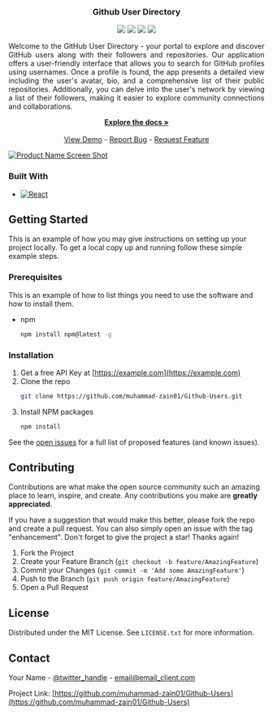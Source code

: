 <!-- PROJECT LOGO -->
<br />
<div align="center">

<h3 align="center">Github User Directory</h3>
<div>
    <img src="https://img.shields.io/github/contributors/muhammad-zain01/Github-Users.svg?style=for-the-badge" />
    <img src="https://img.shields.io/github/forks/muhammad-zain01/Github-Users.svg?style=for-the-badge" />
    <img src="https://img.shields.io/github/stars/muhammad-zain01/Github-Users.svg?style=for-the-badge" />
    <img src="https://github.com/muhammad-zain01/Github-Users/issues" />
</div>

  <p align="center" style="text-align: justify;">
    Welcome to the GitHub User Directory - your portal to explore and discover GitHub users along with their followers and repositories. Our application offers a user-friendly interface that allows you to search for GitHub profiles using usernames. Once a profile is found, the app presents a detailed view including the user's avatar, bio, and a comprehensive list of their public repositories. Additionally, you can delve into the user's network by viewing a list of their followers, making it easier to explore community connections and collaborations.
  </p>
    <a href="https://github.com/muhammad-zain01/Github-Users"><strong>Explore the docs »</strong></a>
    <br />
    <br />
    <a href="https://muhammad-zain01.github.io/Github-Users/">View Demo</a>
    -
    <a href="https://github.com/muhammad-zain01/Github-Users/issues">Report Bug</a>
    -
    <a href="https://github.com/muhammad-zain01/Github-Users/issues">Request Feature</a>
    <br />
</div>


[![Product Name Screen Shot][product-screenshot]](https://example.com)

### Built With

<!-- * [![Next][Next.js]][Next-url] -->
* [![React][React.js]][React-url]
<!-- * [![Vue][Vue.js]][Vue-url] -->
<!-- * [![Angular][Angular.io]][Angular-url] -->
<!-- * [![Svelte][Svelte.dev]][Svelte-url] -->
<!-- * [![Laravel][Laravel.com]][Laravel-url] -->
<!-- * [![Bootstrap][Bootstrap.com]][Bootstrap-url] -->
<!-- * [![JQuery][JQuery.com]][JQuery-url] -->

## Getting Started

This is an example of how you may give instructions on setting up your project locally.
To get a local copy up and running follow these simple example steps.

### Prerequisites

This is an example of how to list things you need to use the software and how to install them.
* npm
  ```sh
  npm install npm@latest -g
  ```

### Installation

1. Get a free API Key at [https://example.com](https://example.com)
2. Clone the repo
   ```sh
   git clone https://github.com/muhammad-zain01/Github-Users.git
   ```
3. Install NPM packages
   ```sh
   npm install
   ```
<!-- 4. Enter your API in `config.js`
   ```js
   const API_KEY = 'ENTER YOUR API';
   ``` -->
See the [open issues](https://github.com/muhammad-zain01/Github-Users/issues) for a full list of proposed features (and known issues).




<!-- CONTRIBUTING -->
## Contributing

Contributions are what make the open source community such an amazing place to learn, inspire, and create. Any contributions you make are **greatly appreciated**.

If you have a suggestion that would make this better, please fork the repo and create a pull request. You can also simply open an issue with the tag "enhancement".
Don't forget to give the project a star! Thanks again!

1. Fork the Project
2. Create your Feature Branch (`git checkout -b feature/AmazingFeature`)
3. Commit your Changes (`git commit -m 'Add some AmazingFeature'`)
4. Push to the Branch (`git push origin feature/AmazingFeature`)
5. Open a Pull Request




<!-- LICENSE -->
## License

Distributed under the MIT License. See `LICENSE.txt` for more information.




<!-- CONTACT -->
## Contact

Your Name - [@twitter_handle](https://twitter.com/twitter_handle) - email@email_client.com

Project Link: [https://github.com/muhammad-zain01/Github-Users](https://github.com/muhammad-zain01/Github-Users)


[contributors-shield]: https://img.shields.io/github/contributors/muhammad-zain01/Github-Users.svg?style=for-the-badge
[contributors-url]: https://github.com/muhammad-zain01/Github-Users/graphs/contributors
[forks-shield]: https://img.shields.io/github/forks/muhammad-zain01/Github-Users.svg?style=for-the-badge
[forks-url]: https://github.com/muhammad-zain01/Github-Users/network/members
[stars-shield]: https://img.shields.io/github/stars/muhammad-zain01/Github-Users.svg?style=for-the-badge
[stars-url]: https://github.com/muhammad-zain01/Github-Users/stargazers
[issues-shield]: https://img.shields.io/github/issues/muhammad-zain01/Github-Users.svg?style=for-the-badge
[issues-url]: https://github.com/muhammad-zain01/Github-Users/issues
[license-shield]: https://img.shields.io/github/license/muhammad-zain01/Github-Users.svg?style=for-the-badge
[license-url]: https://github.com/muhammad-zain01/Github-Users/blob/master/LICENSE.txt
[linkedin-shield]: https://img.shields.io/badge/-LinkedIn-black.svg?style=for-the-badge&logo=linkedin&colorB=555
[linkedin-url]: https://linkedin.com/in/linkedin_username
[product-screenshot]: https://raw.githubusercontent.com/Muhammad-Zain01/Github-Users/main/preview.png
[Next.js]: https://img.shields.io/badge/next.js-000000?style=for-the-badge&logo=nextdotjs&logoColor=white
[Next-url]: https://nextjs.org/
[React.js]: https://img.shields.io/badge/React-4A4A55?style=for-the-badge&logo=react&logoColor=white
[React-url]: https://reactjs.org/
[Vue.js]: https://img.shields.io/badge/Vue.js-35495E?style=for-the-badge&logo=vuedotjs&logoColor=4FC08D
[Vue-url]: https://vuejs.org/
[Angular.io]: https://img.shields.io/badge/Angular-DD0031?style=for-the-badge&logo=angular&logoColor=white
[Angular-url]: https://angular.io/
[Svelte.dev]: https://img.shields.io/badge/Svelte-4A4A55?style=for-the-badge&logo=svelte&logoColor=FF3E00
[Svelte-url]: https://svelte.dev/
[Laravel.com]: https://img.shields.io/badge/Laravel-FF2D20?style=for-the-badge&logo=laravel&logoColor=white
[Laravel-url]: https://laravel.com
[Bootstrap.com]: https://img.shields.io/badge/Bootstrap-563D7C?style=for-the-badge&logo=bootstrap&logoColor=white
[Bootstrap-url]: https://getbootstrap.com
[JQuery.com]: https://img.shields.io/badge/jQuery-0769AD?style=for-the-badge&logo=jquery&logoColor=white
[JQuery-url]: https://jquery.com 
